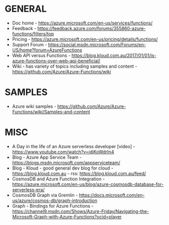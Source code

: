 # GENERAL
* Doc home - https://azure.microsoft.com/en-us/services/functions/
* Feedback - https://feedback.azure.com/forums/355860-azure-functions/filters/top
* Pricing - https://azure.microsoft.com/en-us/pricing/details/functions/
* Support Forum - https://social.msdn.microsoft.com/Forums/en-US/home?forum=AzureFunctions
* Web API versus Functions - https://blog.kloud.com.au/2017/01/01/is-azure-functions-over-web-api-beneficial/
* Wiki - has variety of topics including samples and content - https://github.com/Azure/Azure-Functions/wiki

# SAMPLES
* Azure wiki samples - https://github.com/Azure/Azure-Functions/wiki/Samples-and-content

# MISC
* A Day in the life of an Azure serverless developer [video] - https://www.youtube.com/watch?v=jdiKoWdrIn4
* Blog - Azure App Service Team - https://blogs.msdn.microsoft.com/appserviceteam/
* Blog - Kloud - good general dev blog for cloud - https://blog.kloud.com.au - rss: https://blog.kloud.com.au/feed/
* CosmosDB and Azure Function Integration - https://azure.microsoft.com/en-us/blog/azure-cosmosdb-database-for-serverless-era/
* CosmosDB Graph via Gremlin - https://docs.microsoft.com/en-us/azure/cosmos-db/graph-introduction
* Graph - Bindings for Azure Functions - https://channel9.msdn.com/Shows/Azure-Friday/Navigating-the-Microsoft-Graph-with-Azure-Functions?ocid=player

 
